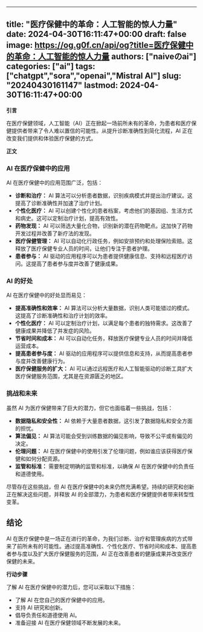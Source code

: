 
---
title: "医疗保健中的革命：人工智能的惊人力量"
date: 2024-04-30T16:11:47+00:00
draft: false
image: https://og.g0f.cn/api/og?title=医疗保健中的革命：人工智能的惊人力量
authors: ["naiveのai"]
categories: ["ai"]
tags: ["chatgpt","sora","openai","Mistral AI"]
slug: "20240430161147"
lastmod: 2024-04-30T16:11:47+00:00
---
**引言**

在医疗保健领域，人工智能（AI）正在掀起一场前所未有的革命，为患者和医疗保健提供者带来了令人难以置信的可能性。从提升诊断准确性到简化流程，AI 正在改变我们提供和体验医疗保健的方式。

**正文**

### AI 在医疗保健中的应用

AI 在医疗保健中的应用范围广泛，包括：

- **诊断和治疗：** AI 算法可以分析患者数据，识别疾病模式并提出治疗建议。这提高了诊断准确性并加速了治疗计划。
- **个性化医疗：** AI 可以创建个性化的患者档案，考虑他们的基因组、生活方式和病史。这可以定制治疗计划，提高有效性。
- **药物发现：** AI 可以筛选大量化合物，识别新的潜在药物靶点。这加快了药物开发过程并改善了新疗法的发现。
- **医疗保健管理：** AI 可以自动化行政任务，例如安排预约和处理保险索赔。这释放了医疗保健专业人员的时间，让他们专注于患者护理。
- **患者参与：** AI 驱动的应用程序可以为患者提供健康信息、支持和远程医疗访问。这提高了患者参与度并改善了健康成果。

### AI 的好处

AI 在医疗保健中的好处显而易见：

- **提高准确性和效率：** AI 算法可以分析大量数据，识别人类可能错过的模式。这提高了诊断准确性和治疗计划的效率。
- **个性化医疗：** AI 可以定制治疗计划，以满足每个患者的独特需求。这改善了健康成果并降低了并发症的风险。
- **节省时间和成本：** AI 可以自动化任务，释放医疗保健专业人员的时间并降低运营成本。
- **提高患者参与度：** AI 驱动的应用程序可以提供信息和支持，从而提高患者参与度并改善健康行为。
- **医疗保健服务的扩大：** AI 可以通过远程医疗和人工智能驱动的诊断工具扩大医疗保健服务范围，尤其是在资源匮乏的地区。

### 挑战和未来

虽然 AI 为医疗保健带来了巨大的潜力，但它也面临着一些挑战，包括：

- **数据隐私和安全性：** AI 依赖于大量患者数据，这引发了数据隐私和安全方面的担忧。
- **算法偏见：** AI 算法可能会受到训练数据的偏见影响，导致不公平或有偏见的决定。
- **伦理问题：** AI 在医疗保健中的使用引发了伦理问题，例如谁应该获得医疗保健和如何分配资源。
- **监管和标准：** 需要制定明确的监管和标准，以确保 AI 在医疗保健中的负责任和道德使用。

尽管存在这些挑战，但 AI 在医疗保健中的未来仍然充满希望。持续的研究和创新正在解决这些问题，并释放 AI 的全部潜力，为患者和医疗保健提供者带来转型性变革。

## 结论

AI 在医疗保健中是一场正在进行的革命，为我们诊断、治疗和管理疾病的方式带来了前所未有的可能性。通过提高准确性、个性化医疗、节省时间和成本、提高患者参与度以及扩大医疗保健服务的范围，AI 正在改善患者的健康成果并改变医疗保健的未来。

**行动步骤**

了解 AI 在医疗保健中的潜力后，您可以采取以下措施：

- 了解 AI 在您自己的医疗保健中的应用。
- 支持 AI 研究和创新。
- 倡导负责任和道德使用 AI。
- 准备迎接 AI 在医疗保健领域不断发展的未来。